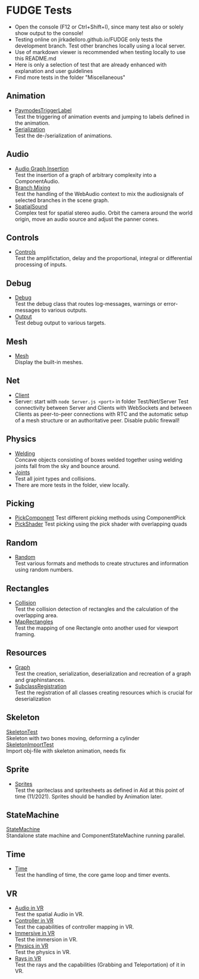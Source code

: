 # FUDGE Tests

- Open the console (F12 or Ctrl+Shift+I), since many test also or solely show output to the console!
- Testing online on jirkadelloro.github.io/FUDGE only tests the development branch. Test other branches locally using a local server.
- Use of markdown viewer is recommended when testing locally to use this README.md
- Here is only a selection of test that are already enhanced with explanation and user guidelines
- Find more tests in the folder "Miscellaneous"

## Animation

- [PaymodesTriggerLabel](Animation/PlaymodesTriggerLabel/Test.html)  
  Test the triggering of animation events and jumping to labels defined in the animation.
- [Serialization](Animation/Serialization/Test.html)  
  Test the de-/serialization of animations.

## Audio

- [Audio Graph Insertion](Audio/GraphInsertion/Test.html)  
  Test the insertion of a graph of arbitrary complexity into a ComponentAudio.
- [Branch Mixing](Audio/BranchMix/Test.html)  
  Test the handling of the WebAudio context to mix the audiosignals of selected branches in the scene graph.
- [SpatialSound](Audio/SpatialSound/Test.html)  
  Complex test for spatial stereo audio. Orbit the camera around the world origin, move an audio source and adjust the panner cones.

## Controls

- [Controls](Controls/Test.html)  
  Test the amplifictation, delay and the proportional, integral or differential processing of inputs.

## Debug

- [Debug](Debug/Test.html)  
  Test the debug class that routes log-messages, warnings or error-messages to various outputs.
- [Output](Debug/ScreenToRayToScreen/Test.html)  
  Test debug output to various targets.

## Mesh

- [Mesh](Mesh/Test.html)  
  Display the built-in meshes.

## Net

- [Client](Net/Client/index.html)
- Server: start with `node Server.js <port>` in folder Test/Net/Server
  Test connectivity between Server and Clients with WebSockets and between Clients as peer-to-peer connections with RTC and the automatic setup of a mesh structure or an authoritative peer. Disable public firewall!

## Physics

- [Welding](Physics/Convex_ChairTest/FudgePhysics_ConvexWelding.html)  
  Concave objects consisting of boxes welded together using welding joints fall from the sky and bounce around.
- [Joints](Physics/Phase2_Joints/Main.html)  
  Test all joint types and collisions.
- There are more tests in the folder, view locally.

## Picking

- [PickComponent](Picking/PickComponent/MeshZoo.html)
  Test different picking methods using ComponentPick
- [PickShader](Picking/PickShader/Picking.html)
  Test picking using the pick shader with overlapping quads

## Random

- [Random](Random/Test.html)  
  Test various formats and methods to create structures and information using random numbers.

## Rectangles

- [Collision](Rectangles/Collision/Test.html)  
  Test the collision detection of rectangles and the calculation of the overlapping area.
- [MapRectangles](Rectangles/MapRectangles/Test.html)  
  Test the mapping of one Rectangle onto another used for viewport framing.

## Resources

- [Graph](Resources/Graph/Test.html)  
  Test the creation, serialization, deserialization and recreation of a graph and graphinstances.
- [SubclassRegistration](Resources/SubclassRegistration/Test.html)  
  Test the registration of all classes creating resources which is crucial for deserialization

## Skeleton

[SkeletonTest](Skeleton/SkeletonTest.html)  
Skeleton with two bones moving, deforming a cylinder  
[SkeletonImportTest](Skeleton/SkeletonImportTest.html)  
Import obj-file with skeleton animation, needs fix

## Sprite

- [Sprites](Sprite/Test.html)  
  Test the spriteclass and spritesheets as defined in Aid at this point of time (11/2021). Sprites should be handled by Animation later.

## StateMachine

[StateMachine](StateMachine/Test.html)  
Standalone state machine and ComponentStateMachine running parallel.

## Time

- [Time](Time/Test.html)  
  Test the handling of time, the core game loop and timer events.

## VR

- [Audio in VR](VR/Audio/AudioTest.html)  
  Test the spatial Audio in VR.
- [Controller in VR](VR/Controller/ControllerTest.html)  
  Test the capabilities of controller mapping in VR.
- [Immersive in VR](VR/Immersive/ImmersiveTest.html)  
  Test the immersion in VR.
- [Physics in VR](VR/Physics/PhysicsTest.html)  
  Test the physics in VR.
- [Rays in VR](VR/Rays/RayTest.html)  
  Test the rays and the capabilities (Grabbing and Teleportation) of it in VR.
